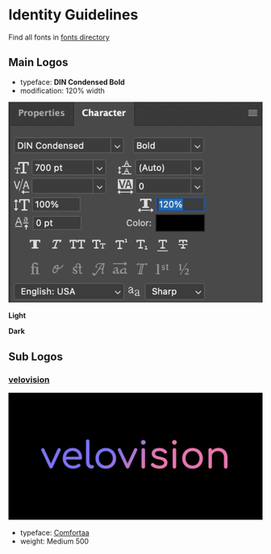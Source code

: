 # Identity Guidelines

Find all fonts in [fonts directory](fonts)

## Main Logos
+ typeface: **DIN Condensed Bold**
+ modification: 120% width

![](readme-assets/ps-main-font-120.png)

**Light**

**Dark**

## Sub Logos

### [velovision](velovision)

![velovision-black-bg](velovision/velovision-black-bg.png)

+ typeface: [Comfortaa](https://fonts.google.com/specimen/Comfortaa?preview.text=velovision&preview.text_type=custom&category=Sans+Serif,Display&preview.size=58)
+ weight: Medium 500


